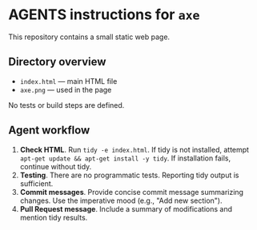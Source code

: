 # AGENTS instructions for `axe`

This repository contains a small static web page.

## Directory overview
- `index.html` — main HTML file
- `axe.png` — used in the page

No tests or build steps are defined.

## Agent workflow
1. **Check HTML**. Run `tidy -e index.html`. If tidy is not installed, attempt `apt-get update && apt-get install -y tidy`. If installation fails, continue without tidy.
2. **Testing**. There are no programmatic tests. Reporting tidy output is sufficient.
3. **Commit messages**. Provide concise commit message summarizing changes. Use the imperative mood (e.g., "Add new section").
4. **Pull Request message**. Include a summary of modifications and mention tidy results.

